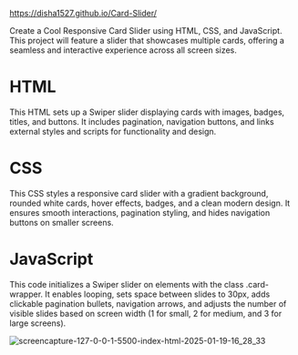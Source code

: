 https://disha1527.github.io/Card-Slider/
 
 Create a Cool Responsive Card Slider using HTML, CSS, and JavaScript. This project will feature a slider that showcases multiple cards,
 offering a seamless and interactive experience across all screen sizes.

<h1>HTML</h1> 
This HTML sets up a Swiper slider displaying cards with images, badges, titles, and buttons.
It includes pagination, navigation buttons, and links external styles and scripts for functionality and design.

<h1>CSS</h1>
This CSS styles a responsive card slider with a gradient background, rounded white cards, hover effects, badges, and a clean modern design.
It ensures smooth interactions, pagination styling, and hides navigation buttons on smaller screens.

<h1>JavaScript</h1>
This code initializes a Swiper slider on elements with the class .card-wrapper. 
It enables looping, sets space between slides to 30px, adds clickable pagination bullets, navigation arrows,
and adjusts the number of visible slides based on screen width (1 for small, 2 for medium, and 3 for large screens).

![screencapture-127-0-0-1-5500-index-html-2025-01-19-16_28_33](https://github.com/user-attachments/assets/870f66a5-de72-42b8-8696-0043cf5323b4)











